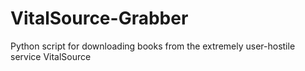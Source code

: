 # VitalSource-Grabber
Python script for downloading books from the extremely user-hostile service VitalSource
